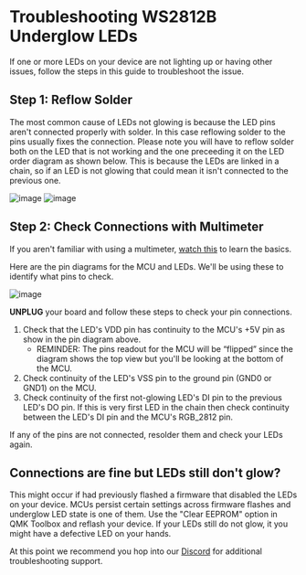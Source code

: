 # Troubleshooting WS2812B Underglow LEDs

If one or more LEDs on your device are not lighting up or having other issues, follow the steps in this guide to troubleshoot the issue.

## Step 1: Reflow Solder

The most common cause of LEDs not glowing is because the LED pins aren't connected properly with solder. In this case reflowing solder to the pins
usually fixes the connection. Please note you will have to reflow solder both on the LED that is not working and the one preceeding it on the LED 
order diagram as shown below. This is because the LEDs are linked in a chain, so if an LED is not glowing that could mean it isn't connected to the previous one.

![image](https://user-images.githubusercontent.com/6137765/129141693-ae71cea2-8081-4782-a9dc-843990ce4ad9.png)
![image](https://user-images.githubusercontent.com/6137765/129141684-d81d16da-379f-41e7-ab3c-63f960b789c4.png)

## Step 2: Check Connections with Multimeter

If you aren't familiar with using a multimeter, [watch this](https://www.youtube.com/watch?v=SECWePatYjY) to learn the basics.

Here are the pin diagrams for the MCU and LEDs. We'll be using these to identify what pins to check. 

![image](https://user-images.githubusercontent.com/6137765/129142514-3b07697e-9229-491a-b1fb-a5cdc2bd6641.png)

**UNPLUG** your board and follow these steps to check your pin connections.

1. Check that the LED's VDD pin has continuity to the MCU's +5V pin as show in the pin diagram above.
    * REMINDER: The pins readout for the MCU will be “flipped” since the diagram shows the top view but you'll be looking at the bottom of the MCU.
2. Check continuity of the LED's VSS pin to the ground pin (GND0 or GND1) on the MCU.
3. Check continuity of the first not-glowing LED's DI pin to the previous LED's DO pin. 
If this is very first LED in the chain then check continuity between the LED's DI pin and the MCU's RGB_2812 pin.

If any of the pins are not connected, resolder them and check your LEDs again. 

## Connections are fine but LEDs still don't glow?
This might occur if had previously flashed a firmware that disabled the LEDs on your device. MCUs persist certain settings across firmware flashes and underglow LED state is one of them. Use the "Clear EEPROM" option in QMK Toolbox and reflash your device. If your LEDs still do not glow, it you might have a defective LED on your hands. 

At this point we recommend you hop into our [Discord](https://discord.gg/eSegJcY) for additional troubleshooting support.
